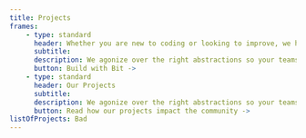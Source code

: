```yaml
---
title: Projects
frames: 
    - type: standard
      header: Whether you are new to coding or looking to improve, we have opportunities for you.
      subtitle: 
      description: We agonize over the right abstractions so your teams don’t need to stitch together disparate systems or spend months integrating payments functionality.
      button: Build with Bit ->
    - type: standard
      header: Our Projects
      subtitle: 
      description: We agonize over the right abstractions so your teams don’t need to stitch together disparate systems or spend months integrating payments functionality.
      button: Read how our projects impact the community ->
listOfProjects: Bad
---
```

